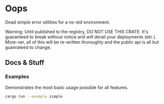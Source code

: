 # Oops

Dead simple error utilities for a no-std environment.

Warning: Until published to the registry, DO NOT USE THIS CRATE. It's guaranteed to break without notice and *will* derail your deployments (etc.). More-ver, all of this will be re-written thoroughly and the public api is all but guanrateed to change.

## Docs & Stuff

### Examples

Demonstrates the most basic usage possible for all features.

```sh
cargo run --example simple
```
